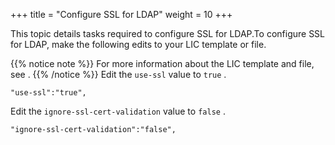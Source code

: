 +++
title = "Configure SSL for LDAP"
weight = 10
+++

This topic details tasks required to configure SSL for LDAP.To configure SSL for LDAP, make the following edits to your LIC template or file. 


{{% notice note %}}
For more information about the LIC template and file, see . 
{{% /notice %}}
Edit the `use-ssl` value to `true` . 

    "use-ssl":"true",

Edit the `ignore-ssl-cert-validation` value to `false` . 

    "ignore-ssl-cert-validation":"false",

